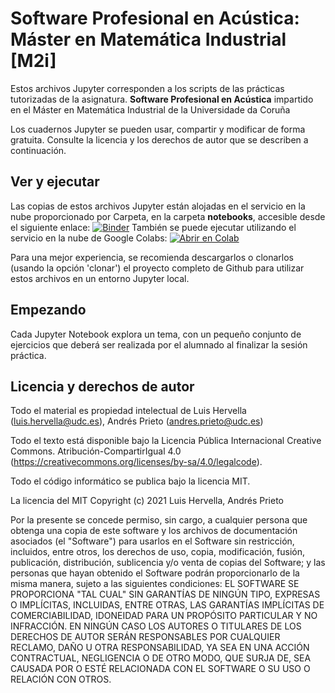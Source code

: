 # Software Profesional en Acústica: Máster en Matemática Industrial [M2i]

Estos archivos Jupyter corresponden a los scripts de las prácticas tutorizadas de la asignatura.
**Software Profesional en Acústica** impartido en el
Máster en Matemática Industrial de la Universidade da Coruña

Los cuadernos Jupyter se pueden usar, compartir y modificar de forma gratuita.
Consulte la licencia y los derechos de autor que se describen a continuación.

## Ver y ejecutar

Las copias de estos archivos Jupyter están alojadas en el servicio en la nube proporcionado por
Carpeta, en la carpeta **notebooks**, accesible desde el siguiente enlace:
[![Binder](https://mybinder.org/badge_logo.svg)](https://mybinder.org/v2/gh/maprieto/SoftwareProfesionalAcustica/HEAD)
También se puede ejecutar utilizando el servicio en la nube de Google Colabs: [![Abrir en Colab](https://colab.research.google.com/assets/colab-badge.svg)](https://colab.research.google.com/github/maprieto/SoftwareProfesionalAcustica/)

Para una mejor experiencia, se recomienda descargarlos o clonarlos (usando la opción 'clonar')
el proyecto completo de Github para utilizar estos archivos en un entorno Jupyter local.

## Empezando

Cada Jupyter Notebook explora un tema, con un pequeño conjunto de ejercicios
que deberá ser realizada por el alumnado al finalizar la sesión práctica.

## Licencia y derechos de autor

Todo el material es propiedad intelectual de Luis Hervella (<luis.hervella@udc.es>), Andrés Prieto (<andres.prieto@udc.es>)

Todo el texto está disponible bajo la Licencia Pública Internacional Creative Commons.
Atribución-CompartirIgual 4.0
(<https://creativecommons.org/licenses/by-sa/4.0/legalcode>).

Todo el código informático se publica bajo la licencia MIT.

La licencia del MIT
Copyright (c) 2021 Luis Hervella, Andrés Prieto

Por la presente se concede permiso, sin cargo, a cualquier persona que obtenga una copia de este software y los archivos de documentación asociados (el "Software") para usarlos en el Software sin restricción, incluidos, entre otros, los derechos de uso, copia, modificación, fusión, publicación, distribución, sublicencia y/o venta de copias del Software; y las personas que hayan obtenido el Software podrán proporcionarlo de la misma manera, sujeto a las siguientes condiciones:
EL SOFTWARE SE PROPORCIONA "TAL CUAL" SIN GARANTÍAS DE NINGÚN TIPO, EXPRESAS O IMPLÍCITAS, INCLUIDAS, ENTRE OTRAS, LAS GARANTÍAS IMPLÍCITAS DE COMERCIABILIDAD, IDONEIDAD PARA UN PROPÓSITO PARTICULAR Y NO INFRACCIÓN. EN NINGÚN CASO LOS AUTORES O TITULARES DE LOS DERECHOS DE AUTOR SERÁN RESPONSABLES POR CUALQUIER RECLAMO, DAÑO U OTRA RESPONSABILIDAD, YA SEA EN UNA ACCIÓN CONTRACTUAL, NEGLIGENCIA O DE OTRO MODO, QUE SURJA DE, SEA CAUSADA POR O ESTÉ RELACIONADA CON EL SOFTWARE O SU USO O RELACIÓN CON OTROS.
